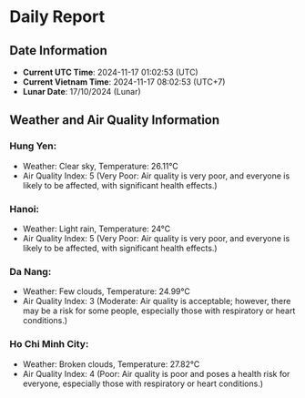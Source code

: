 # Daily Report
## Date Information
- **Current UTC Time**: 2024-11-17 01:02:53 (UTC)
- **Current Vietnam Time**: 2024-11-17 08:02:53 (UTC+7)
- **Lunar Date**: 17/10/2024 (Lunar)

## Weather and Air Quality Information

### Hung Yen:
- Weather: Clear sky, Temperature: 26.11°C
- Air Quality Index: 5 (Very Poor: Air quality is very poor, and everyone is likely to be affected, with significant health effects.)

### Hanoi:
- Weather: Light rain, Temperature: 24°C
- Air Quality Index: 5 (Very Poor: Air quality is very poor, and everyone is likely to be affected, with significant health effects.)

### Da Nang:
- Weather: Few clouds, Temperature: 24.99°C
- Air Quality Index: 3 (Moderate: Air quality is acceptable; however, there may be a risk for some people, especially those with respiratory or heart conditions.)

### Ho Chi Minh City:
- Weather: Broken clouds, Temperature: 27.82°C
- Air Quality Index: 4 (Poor: Air quality is poor and poses a health risk for everyone, especially those with respiratory or heart conditions.)

